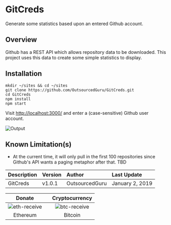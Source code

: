 # GitCreds
Generate some statistics based upon an entered Github account.

## Overview
Github has a REST API which allows repository data to be downloaded. This project uses this data to create some simple statistics to display.

## Installation

```
mkdir ~/sites && cd ~/sites
git clone https://github.com/OutsourcedGuru/GitCreds.git
cd GitCreds
npm install
npm start
```

Visit [http://localhost:3000/](http://localhost:3000/) and enter a (case-sensitive) Github user account.

![Output](https://user-images.githubusercontent.com/15971213/50614735-afdeac80-0e96-11e9-8e4a-19674158e632.png)

## Known Limitation(s)
* At the current time, it will only pull in the first 100 repositories since Github's API wants a paging metaphor after that. TBD


|Description|Version|Author|Last Update|
|:---|:---|:---|:---|
|GitCreds|v1.0.1|OutsourcedGuru|January 2, 2019|

|Donate||Cryptocurrency|
|:-----:|---|:--------:|
| ![eth-receive](https://user-images.githubusercontent.com/15971213/40564950-932d4d10-601f-11e8-90f0-459f8b32f01c.png) || ![btc-receive](https://user-images.githubusercontent.com/15971213/40564971-a2826002-601f-11e8-8d5e-eeb35ab53300.png) |
|Ethereum||Bitcoin|
